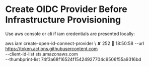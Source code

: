 # Create OIDC Provider Before Infrastructure Provisioning
Use aws console or cli if iam credentials are presented locally:

aws iam create-open-id-connect-provider \                                                                            ✘ 252  18:50:58
  --url https://token.actions.githubusercontent.com \
  --client-id-list sts.amazonaws.com \
  --thumbprint-list 74f3a68f16524f15424927704c9506f55a9316bd

